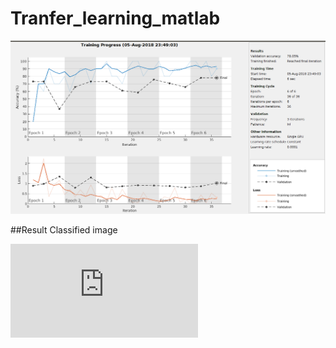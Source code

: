 # Tranfer_learning_matlab

![alt text](https://github.com/Satyam-agarwal/Tranfer_learning_matlab/blob/master/training_report.png)


##Result Classified image

![alt text](https://github.com/Satyam-agarwal/Tranfer_learning_matlab/blob/master/untitled.fig)


